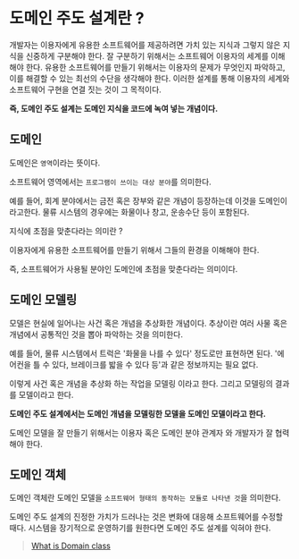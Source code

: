 # 도메인 주도 설계란 ?

개발자는 이용자에게 유용한 소프트웨어를 제공하려면 가치 있는 지식과 그렇지 않은 지식을 신중하게 구분해야 한다. 잘 구분하기 위해서는 소프트웨어 이용자의 세계를 이해해야 한다. 유용한 소프트웨어를 만들기 위해서는 이용자의 문제가 무엇인지 파악하고, 이를 해결할 수 있는 최선의 수단을 생각해야 한다. 이러한 설계를 통해 이용자의 세계와 소프트웨어 구현을 연결 짓는 것이 그 목적이다.

__즉, 도메인 주도 설계는 도메인 지식을 코드에 녹여 넣는 개념이다.__

## 도메인

도메인은 `영역`이라는 뜻이다.

소프트웨어 영역에서는 `프로그램이 쓰이는 대상 분야`를 의미한다.

예를 들어, 회계 분야에서는 금전 혹은 장부와 같은 개념이 등장하는데 이것을 도메인이라고한다. 물류 시스템의 경우에는 화물이나 창고, 운송수단 등이 포함된다.

지식에 초점을 맞춘다라는 의미란 ?

이용자에게 유용한 소프트웨어를 만들기 위해서 그들의 환경을 이해해야 한다.

즉, 소프트웨어가 사용될 분야인 도메인에 초점을 맞춘다라는 의미이다.

## 도메인 모델링

모델은 현실에 일어나는 사건 혹은 개념을 추상화한 개념이다. 추상이란 여러 사물 혹은 개념에서 공통적인 것을 뽑아 파악하는 것을 의미한다.

예를 들어, 물류 시스템에서 트럭은 '화물을 나를 수 있다' 정도로만 표현하면 된다. '에어컨을 틀 수 있다, 브레이크를 밟을 수 있다 등'과 같은 정보까지는 필요 없다.

이렇게 사건 혹은 개념을 추상화 하는 작업을 모델링 이라고 한다. 그리고 모델링의 결과를 모델이라고 한다.

__도메인 주도 설계에서는 도메인 개념을 모델링한 모델을 도메인 모델이라고 한다.__

도메인 모델을 잘 만들기 위해서는 이용자 혹은 도메인 분야 관계자 와 개발자가 잘 협력해야 한다.

## 도메인 객체

도메인 객체란 도메인 모델을 `소프트웨어 형태의 동작하는 모듈로 나타낸 것`을 의미한다.

도메인 주도 설계의 진정한 가치가 드러나는 것은 변화에 대응해 소프트웨어를 수정할 때다. 시스템을 장기적으로 운영하기를 원한다면 도메인 주도 설계를 익혀야 한다.

> [What is Domain class](https://github.com/BAEKJungHo/blog-repo-second/blob/main/_posts/2021-01-21-oop-domainclass.md)
